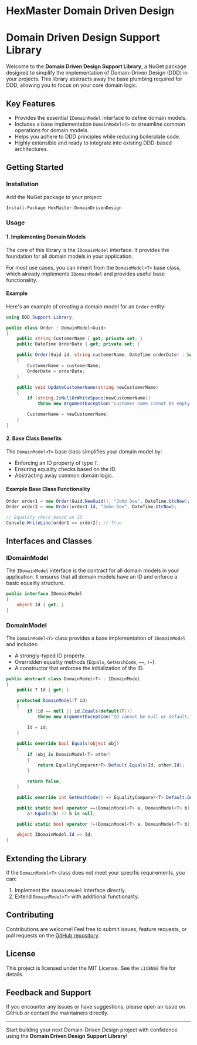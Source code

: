 # HexMaster Domain Driven Design

# Domain Driven Design Support Library

Welcome to the **Domain Driven Design Support Library**, a NuGet package designed to simplify the implementation of Domain-Driven Design (DDD) in your projects. This library abstracts away the base plumbing required for DDD, allowing you to focus on your core domain logic.

## Key Features

- Provides the essential `IDomainModel` interface to define domain models.
- Includes a base implementation `DomainModel<T>` to streamline common operations for domain models.
- Helps you adhere to DDD principles while reducing boilerplate code.
- Highly extensible and ready to integrate into existing DDD-based architectures.

## Getting Started

### Installation

Add the NuGet package to your project:

```bash
Install-Package HexMaster.DomainDrivenDesign
```

### Usage

#### 1. Implementing Domain Models

The core of this library is the `IDomainModel` interface. It provides the foundation for all domain models in your application.

For most use cases, you can inherit from the `DomainModel<T>` base class, which already implements `IDomainModel` and provides useful base functionality.

#### Example

Here's an example of creating a domain model for an `Order` entity:

```csharp
using DDD.Support.Library;

public class Order : DomainModel<Guid>
{
    public string CustomerName { get; private set; }
    public DateTime OrderDate { get; private set; }

    public Order(Guid id, string customerName, DateTime orderDate) : base(id)
    {
        CustomerName = customerName;
        OrderDate = orderDate;
    }

    public void UpdateCustomerName(string newCustomerName)
    {
        if (string.IsNullOrWhiteSpace(newCustomerName))
            throw new ArgumentException("Customer name cannot be empty.");

        CustomerName = newCustomerName;
    }
}
```

#### 2. Base Class Benefits

The `DomainModel<T>` base class simplifies your domain model by:

- Enforcing an ID property of type `T`.
- Ensuring equality checks based on the ID.
- Abstracting away common domain logic.

#### Example Base Class Functionality

```csharp
Order order1 = new Order(Guid.NewGuid(), "John Doe", DateTime.UtcNow);
Order order2 = new Order(order1.Id, "John Doe", DateTime.UtcNow);

// Equality check based on ID
Console.WriteLine(order1 == order2); // True
```

## Interfaces and Classes

### IDomainModel

The `IDomainModel` interface is the contract for all domain models in your application. It ensures that all domain models have an ID and enforce a basic equality structure.

```csharp
public interface IDomainModel
{
    object Id { get; }
}
```

### DomainModel<T>

The `DomainModel<T>` class provides a base implementation of `IDomainModel` and includes:

- A strongly-typed ID property.
- Overridden equality methods (`Equals`, `GetHashCode`, `==`, `!=`).
- A constructor that enforces the initialization of the ID.

```csharp
public abstract class DomainModel<T> : IDomainModel
{
    public T Id { get; }

    protected DomainModel(T id)
    {
        if (id == null || id.Equals(default(T)))
            throw new ArgumentException("ID cannot be null or default.");

        Id = id;
    }

    public override bool Equals(object obj)
    {
        if (obj is DomainModel<T> other)
        {
            return EqualityComparer<T>.Default.Equals(Id, other.Id);
        }

        return false;
    }

    public override int GetHashCode() => EqualityComparer<T>.Default.GetHashCode(Id);

    public static bool operator ==(DomainModel<T> a, DomainModel<T> b) =>
        a?.Equals(b) ?? b is null;

    public static bool operator !=(DomainModel<T> a, DomainModel<T> b) => !(a == b);

    object IDomainModel.Id => Id;
}
```

## Extending the Library

If the `DomainModel<T>` class does not meet your specific requirements, you can:

1. Implement the `IDomainModel` interface directly.
2. Extend `DomainModel<T>` with additional functionality.

## Contributing

Contributions are welcome! Feel free to submit issues, feature requests, or pull requests on the [GitHub repository](https://github.com/your-repo-url-here).

## License

This project is licensed under the MIT License. See the `LICENSE` file for details.

## Feedback and Support

If you encounter any issues or have suggestions, please open an issue on GitHub or contact the maintainers directly.

---

Start building your next Domain-Driven Design project with confidence using the **Domain Driven Design Support Library**!
